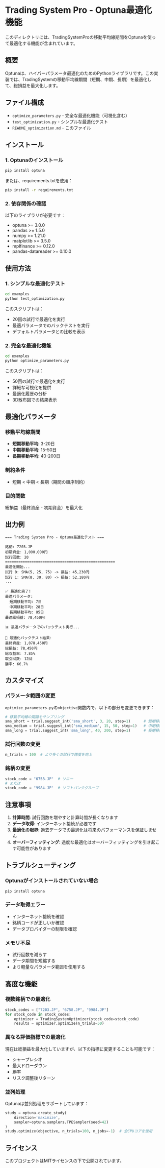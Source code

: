 # Trading System Pro - Optuna最適化機能

このディレクトリには、TradingSystemProの移動平均線期間をOptunaを使って最適化する機能が含まれています。

## 概要

Optunaは、ハイパーパラメータ最適化のためのPythonライブラリです。この実装では、TradingSystemの移動平均線期間（短期、中期、長期）を最適化して、総損益を最大化します。

## ファイル構成

- `optimize_parameters.py` - 完全な最適化機能（可視化含む）
- `test_optimization.py` - シンプルな最適化テスト
- `README_optimization.md` - このファイル

## インストール

### 1. Optunaのインストール

```bash
pip install optuna
```

または、requirements.txtを使用：

```bash
pip install -r requirements.txt
```

### 2. 依存関係の確認

以下のライブラリが必要です：
- optuna >= 3.0.0
- pandas >= 1.5.0
- numpy >= 1.21.0
- matplotlib >= 3.5.0
- mplfinance >= 0.12.0
- pandas-datareader >= 0.10.0

## 使用方法

### 1. シンプルな最適化テスト

```bash
cd examples
python test_optimization.py
```

このスクリプトは：
- 20回の試行で最適化を実行
- 最適パラメータでのバックテストを実行
- デフォルトパラメータとの比較を表示

### 2. 完全な最適化機能

```bash
cd examples
python optimize_parameters.py
```

このスクリプトは：
- 50回の試行で最適化を実行
- 詳細な可視化を提供
- 最適化履歴の分析
- 3D散布図での結果表示

## 最適化パラメータ

### 移動平均線期間

- **短期移動平均**: 3-20日
- **中期移動平均**: 15-50日  
- **長期移動平均**: 40-200日

### 制約条件

- 短期 < 中期 < 長期（期間の順序制約）

### 目的関数

総損益（最終資産 - 初期資金）を最大化

## 出力例

```
=== Trading System Pro - Optuna最適化テスト ===

銘柄: 7203.JP
初期資金: 1,000,000円
試行回数: 20
==================================================
最適化開始...
試行 0: SMA(5, 25, 75) -> 損益: 45,230円
試行 1: SMA(8, 30, 80) -> 損益: 52,180円
...

✅ 最適化完了!
最適パラメータ:
  短期移動平均: 7日
  中期移動平均: 28日
  長期移動平均: 85日
最適総損益: 78,450円

📊 最適パラメータでのバックテスト実行...

🎯 最適化バックテスト結果:
最終資産: 1,078,450円
総損益: 78,450円
総収益率: 7.85%
取引回数: 12回
勝率: 66.7%
```

## カスタマイズ

### パラメータ範囲の変更

`optimize_parameters.py`の`objective`関数内で、以下の部分を変更できます：

```python
# 移動平均線の期間をサンプリング
sma_short = trial.suggest_int('sma_short', 3, 20, step=1)      # 短期移動平均（3-20日）
sma_medium = trial.suggest_int('sma_medium', 15, 50, step=1)   # 中期移動平均（15-50日）
sma_long = trial.suggest_int('sma_long', 40, 200, step=1)      # 長期移動平均（40-200日）
```

### 試行回数の変更

```python
n_trials = 100  # より多くの試行で精度を向上
```

### 銘柄の変更

```python
stock_code = "6758.JP"  # ソニー
# または
stock_code = "9984.JP"  # ソフトバンクグループ
```

## 注意事項

1. **計算時間**: 試行回数を増やすと計算時間が長くなります
2. **データ取得**: インターネット接続が必要です
3. **最適化の限界**: 過去データでの最適化は将来のパフォーマンスを保証しません
4. **オーバーフィッティング**: 過度な最適化はオーバーフィッティングを引き起こす可能性があります

## トラブルシューティング

### Optunaがインストールされていない場合

```bash
pip install optuna
```

### データ取得エラー

- インターネット接続を確認
- 銘柄コードが正しいか確認
- データプロバイダーの制限を確認

### メモリ不足

- 試行回数を減らす
- データ期間を短縮する
- より軽量なパラメータ範囲を使用する

## 高度な機能

### 複数銘柄での最適化

```python
stock_codes = ["7203.JP", "6758.JP", "9984.JP"]
for stock_code in stock_codes:
    optimizer = TradingSystemOptimizer(stock_code=stock_code)
    results = optimizer.optimize(n_trials=50)
```

### 異なる評価指標での最適化

現在は総損益を最大化していますが、以下の指標に変更することも可能です：

- シャープレシオ
- 最大ドローダウン
- 勝率
- リスク調整後リターン

### 並列処理

Optunaは並列処理をサポートしています：

```python
study = optuna.create_study(
    direction='maximize',
    sampler=optuna.samplers.TPESampler(seed=42)
)
study.optimize(objective, n_trials=100, n_jobs=-1)  # 全CPUコアを使用
```

## ライセンス

このプロジェクトはMITライセンスの下で公開されています。 